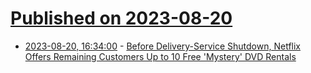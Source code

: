 # [Published on 2023-08-20](index.md)

* [2023-08-20, 16:34:00](https://entertainment.slashdot.org/story/23/08/20/0128256/before-delivery-service-shutdown-netflix-offers-remaining-customers-up-to-10-free-mystery-dvd-rentals?utm_source=rss1.0mainlinkanon&utm_medium=feed) - [Before Delivery-Service Shutdown, Netflix Offers Remaining Customers Up to 10 Free 'Mystery' DVD Rentals](https://entertainment.slashdot.org/story/23/08/20/0128256/before-delivery-service-shutdown-netflix-offers-remaining-customers-up-to-10-free-mystery-dvd-rentals?utm_source=rss1.0mainlinkanon&utm_medium=feed)
